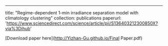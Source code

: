 ---
title: "Regime-dependent 1-min irradiance separation model with climatology clustering"
collection: publications
paperurl: 'https://www.sciencedirect.com/science/article/pii/S136403212300850X?via%3Dihub'

[Download paper here](http://Yizhan-Gu.github.io/Final Paper.pdf)
